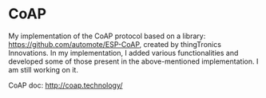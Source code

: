 # CoAP
My implementation of the CoAP protocol based on a library: https://github.com/automote/ESP-CoAP, 
created by thingTronics Innovations. In my implementation, I added various functionalities and 
developed some of those present in the above-mentioned implementation. I am still working on it.

CoAP doc: http://coap.technology/
